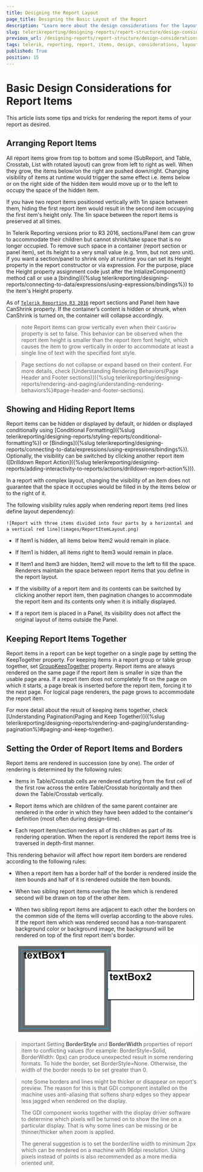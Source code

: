 ```yaml
---
title: Designing the Report Layout
page_title: Designing the Basic Layout of the Report
description: "Learn more about the design considerations for the layout of the Telerik Reporting report items and how to achieve the desired report outcome."
slug: telerikreporting/designing-reports/report-structure/design-considerations-for-report-item-layout
previous_url: /designing-reports/report-structure/design-considerations-for-report-item-layout, /designing-reports-design-considerations-report-layout
tags: telerik, reporting, report, items, design, considerations, layout, creating, reports
published: True
position: 15
---
```


# Basic Design Considerations for Report Items

This article lists some tips and tricks for rendering the report items of your report as desired.

## Arranging Report Items

All report items grow from top to bottom and some (SubReport, and Table, Crosstab, List with rotated layout) can grow from left to right as well. When they grow, the items below/on the right are pushed down/right. Changing visibility of items at runtime would trigger the same effect i.e. items below or on the right side of the hidden item would move up or to the left to occupy the space of the hidden item.

If you have two report items positioned vertically with 1in space between them, hiding the first report item would result in the second item occupying the first item's height only. The 1in space between the report items is preserved at all times.

In Telerik Reporting versions prior to R3 2016, sections/Panel item can grow to accommodate their children but cannot shrink/take space that is no longer occupied. To remove such space in a container (report section or panel item), set its height to a very small value (e.g. 1mm, but not zero unit). If you want a section/panel to shrink only at runtime you can set its Height property in the report constructor or via expression. For the purpose, place the Height property assignment code just after the IntializeComponent() method call or use a [binding]({%slug telerikreporting/designing-reports/connecting-to-data/expressions/using-expressions/bindings%}) to the item's Height property.

As of [`Telerik Reporting R3 2016`](http://www.telerik.com/support/whats-new/reporting/release-history/telerik-reporting-r3-2016-(version-10-2-16-914)) report sections and Panel item have CanShrink property. If the container’s content is hidden or shrunk, when CanShrink is turned on, the container will collapse accordingly.

>note Report items can grow vertically even when their `CanGrow` property is set to false. This behavior can be observed when the report item height is smaller than the report item font height, which causes the item to grow vertically in order to accommodate at least a single line of text with the specified font style.

> Page sections do not collapse or expand based on their content. For more details, check [Understanding Rendering Behaviors(Page Header and Footer sections)]({%slug telerikreporting/designing-reports/rendering-and-paging/understanding-rendering-behaviors%}#page-header-and-footer-sections).

## Showing and Hiding Report Items

Report items can be hidden or displayed by default, or hidden or displayed conditionally using [Conditional Formatting]({%slug telerikreporting/designing-reports/styling-reports/conditional-formatting%}) or [Bindings]({%slug telerikreporting/designing-reports/connecting-to-data/expressions/using-expressions/bindings%}). Optionally, the visibility can be switched by clicking another report item ([Drilldown Report Action]({%slug telerikreporting/designing-reports/adding-interactivity-to-reports/actions/drilldown-report-action%})).

In a report with complex layout, changing the visibility of an item does not guarantee that the space it occupies would be filled in by the items below or to the right of it.

The following visibility rules apply when rendering report items (red lines define layout dependency):

	![Report with three items divided into four parts by a horizontal and a vertical red line](images/ReportItemLayout.png)

* If Item1 is hidden, all items below Item2 would remain in place.

* If Item1 is hidden, all items right to Item3 would remain in place.

* If Item1 and Item3 are hidden, Item2 will move to the left to fill the space. Renderers maintain the space between report items that you define in the report layout.

* If the visibility of a report item and its contents can be switched by clicking another report item, then pagination changes to accommodate the report item and its contents only when it is initially displayed.

* If a report item is placed in a Panel, its visibility does not affect the original layout of items outside the Panel.

## Keeping Report Items Together

Report items in a report can be kept together on a single page by setting the KeepTogether property. For keeping items in a report group or table group together, set [GroupKeepTogether](/reporting/api/Telerik.Reporting.Group#Telerik_Reporting_Group_GroupKeepTogether) property. Report items are always rendered on the same page if the report item is smaller in size than the usable page area. If a report item does not completely fit on the page on which it starts, a page break is inserted before the report item, forcing it to the next page. For logical page renderers, the page grows to accommodate the report item.

For more detail about the result of keeping items together, check [Understanding Pagination(Paging and Keep Together)]({%slug telerikreporting/designing-reports/rendering-and-paging/understanding-pagination%}#paging-and-keep-together).

## Setting the Order of Report Items and Borders

Report items are rendered in succession (one by one). The order of rendering is determined by the following rules:

* Items in Table/Crosstab cells are rendered starting from the first cell of the first row across the entire Table/Crosstab horizontally and then down the Table/Crosstab vertically.

* Report items which are children of the same parent container are rendered in the order in which they have been added to the container's definition (most often during design-time).

* Each report item/section renders all of its children as part of its rendering operation. When the report is rendered the report items tree is traversed in depth-first manner.

This rendering behavior will affect how report item borders are rendered according to the following rules:

* When a report item has a border half of the border is rendered inside the item bounds and half of it is rendered outside the item bounds.

* When two sibling report items overlap the item which is rendered second will be drawn on top of the other item.

* When two sibling report items are adjacent to each other the borders on the common side of the items will overlap according to the above rules. If the report item which was rendered second has a non-transparent background color or background image, the background will be rendered on top of the first report item's border.

	![A preview image of two TextBoxes whose Borders are Overlapping](images/BorderOverlapping.png)

>important Setting __BorderStyle__ and __BorderWidth__ properties of report item to conflicting values (for example: BorderStyle=Solid, BorderWidth: 0px) can produce unexpected result in some rendering formats. To hide the border, set BorderStyle=None. Otherwise, the width of the border needs to be set greater than 0.

>note Some borders and lines might be thicker or disappear on report's preview. The reason for this is that GDI component installed on the machine uses anti-aliasing that softens sharp edges so they appear less jagged when rendered on the display.
>
>The GDI component works together with the display driver software to determine which pixels will be turned on to show the line on a particular display. That is why some lines can be missing or be thinner/thicker when zoom is applied.
>
>The general suggestion is to set the border/line width to minimum 2px which can be rendered on a machine with 96dpi resolution. Using pixels instead of points is also recommended as a more media oriented unit.
